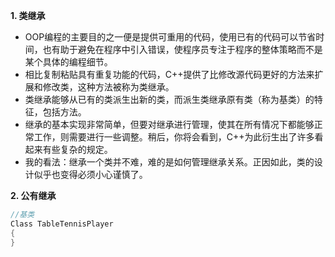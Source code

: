 **1. 类继承**
- OOP编程的主要目的之一便是提供可重用的代码，使用已有的代码可以节省时间，也有助于避免在程序中引入错误，使程序员专注于程序的整体策略而不是某个具体的编程细节。
- 相比复制粘贴具有重复功能的代码，C++提供了比修改源代码更好的方法来扩展和修改类，这种方法被称为类继承。
- 类继承能够从已有的类派生出新的类，而派生类继承原有类（称为基类）的特征，包括方法。
- 继承的基本实现非常简单，但要对继承进行管理，使其在所有情况下都能够正常工作，则需要进行一些调整。稍后，你将会看到，C++为此衍生出了许多看起来有些复杂的规定。
- 我的看法：继承一个类并不难，难的是如何管理继承关系。正因如此，类的设计似乎也变得必须小心谨慎了。



**2. 公有继承**

```C++
//基类
Class TableTennisPlayer
{
}


```




